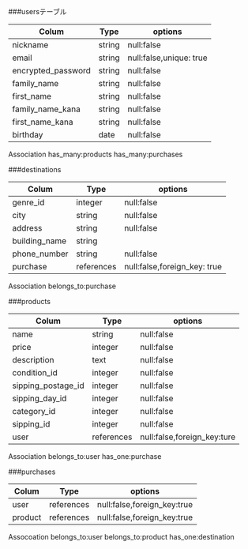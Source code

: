 ###usersテーブル

| Colum                | Type     | options                 |
|--------------------- |----------|-------------------------|
| nickname             | string   | null:false              |
| email                | string   | null:false,unique: true |
| encrypted_password   | string   | null:false              |
| family_name          | string   | null:false              |
| first_name           | string   | null:false              |
| family_name_kana     | string   | null:false              |
| first_name_kana      | string   | null:false              |
| birthday             | date     | null:false              |

Association
has_many:products 
has_many:purchases



###destinations

| Colum            | Type      | options                     |
|------------------|-----------|-----------------------------|
| genre_id         | integer   | null:false                  |
| city             | string    | null:false                  |
| address          | string    | null:false                  |
| building_name    | string    |                             |
| phone_number     | string    | null:false                  |
| purchase         | references| null:false,foreign_key: true|

Association
belongs_to:purchase


###products

| Colum             | Type      | options                     |
|-------------------|-----------|-----------------------------|
| name              | string    | null:false                  |
| price             | integer   | null:false                  |
| description       | text      | null:false                  |
| condition_id      | integer   | null:false                  |
| sipping_postage_id| integer   | null:false                  |
| sipping_day_id    | integer   | null:false                  | 
| category_id       | integer   | null:false                  |
| sipping_id        | integer   | null:false                  |
| user              | references| null:false,foreign_key:ture |

Association
belongs_to:user 
has_one:purchase


###purchases

| Colum              | Type       | options                     |
|--------------------|------------|-----------------------------|
| user               | references | null:false,foreign_key:true |
| product            | references | null:false,foreign_key:true |

Assocoation
belongs_to:user
belongs_to:product
has_one:destination
